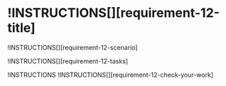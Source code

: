 # !INSTRUCTIONS[][requirement-12-title]

!INSTRUCTIONS[][requirement-12-scenario]

!INSTRUCTIONS[][requirement-12-tasks]

!INSTRUCTIONS[](https://raw.githubusercontent.com/LODSContent/Challenge-V2-Framework/master/Templates/LevelSpecific/Checks/@lab.Variable(difficulty).md)
!INSTRUCTIONS[][requirement-12-check-your-work]
